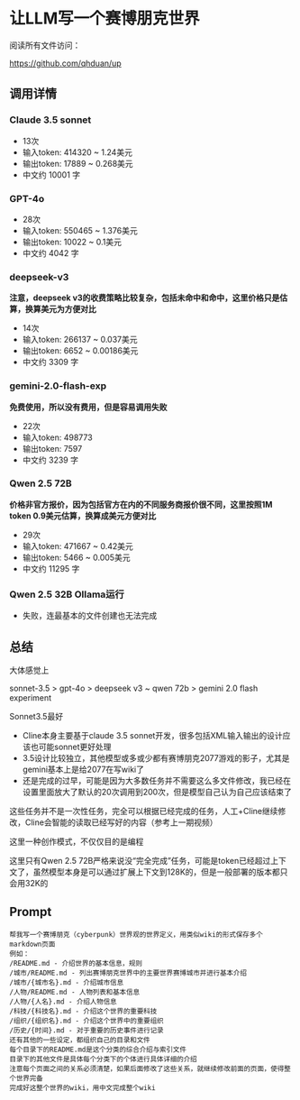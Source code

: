 # 让LLM写一个赛博朋克世界

阅读所有文件访问：

https://github.com/qhduan/up


## 调用详情

### Claude 3.5 sonnet

- 13次
- 输入token: 414320 ~ 1.24美元
- 输出token: 17889 ~ 0.268美元
- 中文约 10001 字

### GPT-4o

- 28次
- 输入token: 550465 ~ 1.376美元
- 输出token: 10022 ~ 0.1美元
- 中文约 4042 字

### deepseek-v3

**注意，deepseek v3的收费策略比较复杂，包括未命中和命中，这里价格只是估算，换算美元为方便对比**

- 14次
- 输入token: 266137 ~ 0.037美元
- 输出token: 6652 ~ 0.00186美元
- 中文约 3309 字

### gemini-2.0-flash-exp

**免费使用，所以没有费用，但是容易调用失败**

- 22次
- 输入token: 498773
- 输出token: 7597
- 中文约 3239 字

### Qwen 2.5 72B

**价格非官方报价，因为包括官方在内的不同服务商报价很不同，这里按照1M token 0.9美元估算，换算成美元方便对比**

- 29次
- 输入token: 471667 ~ 0.42美元
- 输出token: 5466 ~ 0.005美元
- 中文约 11295 字

### Qwen 2.5 32B Ollama运行

- 失败，连最基本的文件创建也无法完成


## 总结

大体感觉上

sonnet-3.5 > gpt-4o > deepseek v3 ~ qwen 72b > gemini 2.0 flash experiment

Sonnet3.5最好
- Cline本身主要基于claude 3.5 sonnet开发，很多包括XML输入输出的设计应该也可能sonnet更好处理
- 3.5设计比较独立，其他模型或多或少都有赛博朋克2077游戏的影子，尤其是gemini基本上是给2077在写wiki了
- 还是完成的过早，可能是因为大多数任务并不需要这么多文件修改，我已经在设置里面放大了默认的20次调用到200次，但是模型自己认为自己应该结束了

这些任务并不是一次性任务，完全可以根据已经完成的任务，人工+Cline继续修改，Cline会智能的读取已经写好的内容（参考上一期视频）

这里一种创作模式，不仅仅目的是编程

这里只有Qwen 2.5 72B严格来说没“完全完成”任务，可能是token已经超过上下文了，虽然模型本身是可以通过扩展上下文到128K的，但是一般部署的版本都只会用32K的

## Prompt

```
帮我写一个赛博朋克（cyberpunk）世界观的世界定义，用类似wiki的形式保存多个markdown页面
例如：
/README.md - 介绍世界的基本信息，规则
/城市/README.md - 列出赛博朋克世界中的主要世界赛博城市并进行基本介绍
/城市/{城市名}.md - 介绍城市信息
/人物/README.md - 人物列表和基本信息
/人物/{人名}.md - 介绍人物信息
/科技/{科技名}.md - 介绍这个世界的重要科技
/组织/{组织名}.md - 介绍这个世界中的重要组织
/历史/{时间}.md - 对于重要的历史事件进行记录
还有其他的一些设定，都组织自己的目录和文件
每个目录下的README.md是这个分类的综合介绍与索引文件
目录下的其他文件是具体每个分类下的个体进行具体详细的介绍
注意每个页面之间的关系必须清楚，如果后面修改了这些关系，就继续修改前面的页面，使得整个世界完备
完成好这整个世界的wiki，用中文完成整个wiki
```
